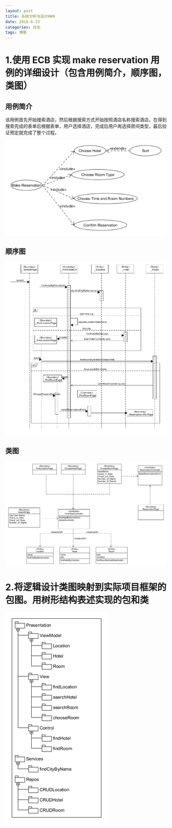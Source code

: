 ```yaml
---
layout: post
title: 系统分析与设计HW9
date: 2018-6-23
categories: 日志
tags: 博客
---
```


# 1.使用 ECB 实现 make reservation 用例的详细设计（包含用例简介，顺序图，类图）

## 用例简介

 该用例首先开始搜索酒店，然后根据搜索方式开始按照酒店名称搜索酒店，在得到搜索完成的表单后根据表单，用户选择酒店，完成后用户再选择房间类型，最后验证预定就完成了整个过程。

![用例简介](https://github.com/MengfanHe/photoes/raw/master/lesson16-1.png)

## 顺序图

![顺序图](https://github.com/MengfanHe/photoes/raw/master/lesson16-2.png)

## 类图

![类图](https://github.com/MengfanHe/photoes/raw/master/lesson16-3.png)


# 2.将逻辑设计类图映射到实际项目框架的包图。用树形结构表述实现的包和类

![逻辑设计类图](https://github.com/MengfanHe/photoes/raw/master/lesson16-4.png)